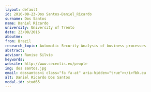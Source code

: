 ```yaml
---
layout: default 
id: 2016-08-23-Dos Santos-Daniel_Ricardo
surname: Dos Santos
name: Daniel Ricardo
university: University of Trento
date: 23/08/2016
aboutme: 
from: Brazil
research_topic: Automatic Security Analysis of business processes
abstract: 
advisor: Ranise Silvio
keywords: 
website: http://www.secentis.eu/people
img: dos santos.jpg
email: dossantos<i class="fa fa-at" aria-hidden="true"></i>fbk.eu
alt: Daniel Ricardo Dos Santos
modal-id: stud65
---
```

